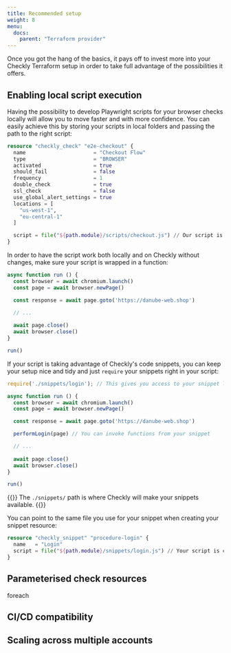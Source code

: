 ```yaml
---
title: Recommended setup
weight: 8
menu:
  docs:
    parent: "Terraform provider"
---
```


Once you got the hang of the basics, it pays off to invest more into your Checkly Terraform setup in order to take full advantage of the possibilities it offers.

## Enabling local script execution

Having the possibility to develop Playwright scripts for your browser checks locally will allow you to move faster and with more confidence. You can easily achieve this by storing your scripts in local folders and passing the path to the right script:

```terraform
resource "checkly_check" "e2e-checkout" {
  name                      = "Checkout Flow"
  type                      = "BROWSER"
  activated                 = true
  should_fail               = false
  frequency                 = 1
  double_check              = true
  ssl_check                 = false
  use_global_alert_settings = true
  locations = [
    "us-west-1",
    "eu-central-1"
  ]

  script = file("${path.module}/scripts/checkout.js") // Our script is contained in this file
}
```

In order to have the script work both locally and on Checkly without changes, make sure your script is wrapped in a function:

```javascript
async function run () {
  const browser = await chromium.launch()
  const page = await browser.newPage()

  const response = await page.goto('https://danube-web.shop')

  // ...
  
  await page.close()
  await browser.close()
}

run()
```

If your script is taking advantage of Checkly's code snippets, you can keep your setup nice and tidy and just `require` your snippets right in your script:

```javascript
require('./snippets/login'); // This gives you access to your snippet locally and on Checkly

async function run () {
  const browser = await chromium.launch()
  const page = await browser.newPage()

  const response = await page.goto('https://danube-web.shop')

  performLogin(page) // You can invoke functions from your snippet

  // ...
  
  await page.close()
  await browser.close()
}

run()
```

{{<info>}}
The `./snippets/` path is where Checkly will make your snippets available.
{{</info>}}

You can point to the same file you use for your snippet when creating your snippet resource:

```terraform
resource "checkly_snippet" "procedure-login" {
  name   = "Login"
  script = file("${path.module}/snippets/login.js") // Your script is contained in this file
}
```

## Parameterised check resources

foreach

## CI/CD compatibility



## Scaling across multiple accounts